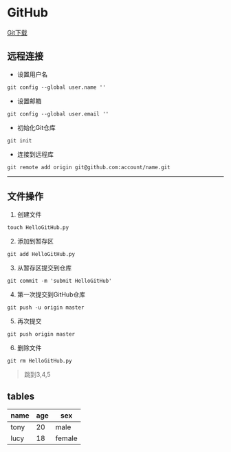 # GitHub 
[Git下载](https://git-scm.com/downloads)
## 远程连接
* 设置用户名
```
git config --global user.name ''
```

* 设置邮箱
```
git config --global user.email ''
```
* 初始化Git仓库
```
git init
```
* 连接到远程库
```
git remote add origin git@github.com:account/name.git
```
----------------------------------------
## 文件操作
1. 创建文件
```
touch HelloGitHub.py
```
2. 添加到暂存区
```
git add HelloGitHub.py
```
3. 从暂存区提交到仓库
```
git commit -m 'submit HelloGitHub'
```
4. 第一次提交到GitHub仓库
```
git push -u origin master
```
5. 再次提交
```
git push origin master
```
6. 删除文件
```
git rm HelloGitHub.py
```
> 跳到3,4,5
## tables
name|age|sex
----|---|---
tony| 20|male
lucy| 18|female